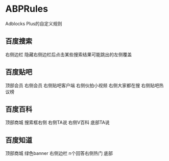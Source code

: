 # ABPRules
Adblocks Plus的自定义规则
## 百度搜索
右侧边栏 隐藏右侧边栏后点击某些搜索结果可能跳出的左侧覆盖
## 百度贴吧
顶部会员 右侧会员 右侧贴吧客户端 右侧伙拍小视频 右侧大家都在搜 右侧贴吧热议榜
## 百度百科
顶部商城 搜索框右侧 右侧TA说 右侧V百科 底部TA说
## 百度知道
顶部商城 绿色banner 右侧边栏 n个回答右侧热门 底部

